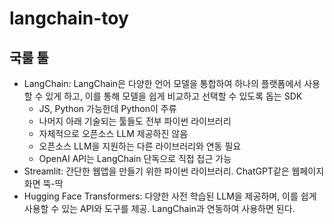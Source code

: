 # langchain-toy

## 국룰 툴

- LangChain: LangChain은 다양한 언어 모델을 통합하여 하나의 플랫폼에서 사용할 수 있게 하고, 이를 통해 모델을 쉽게 비교하고 선택할 수 있도록 돕는 SDK
  - JS, Python 가능한데 Python이 주류
  - 나머지 아래 기술되는 툴들도 전부 파이썬 라이브러리
  - 자체적으로 오픈소스 LLM 제공하진 않음
  - 오픈소스 LLM을 지원하는 다른 라이브러리와 연동 필요
  - OpenAI API는 LangChain 단독으로 직접 접근 가능
- Streamlit: 간단한 웹앱을 만들기 위한 파이썬 라이브러리. ChatGPT같은 웹페이지 화면 뚝-딱
- Hugging Face Transformers: 다양한 사전 학습된 LLM을 제공하며, 이를 쉽게 사용할 수 있는 API와 도구를 제공. LangChain과 연동하여 사용하면 된다.

